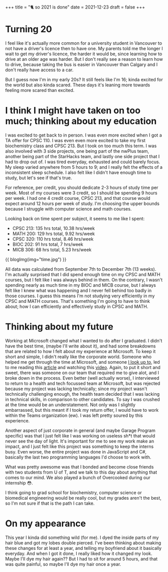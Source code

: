 +++
title = "🐈 so 2021 is done"
date = 2021-12-23
draft = false
+++

# Turning 20
I feel like it's actually more common for a university student in Vancouver to not have a driver's licence then to have one. My parents told me the longer I wait to get my driver's licence, the harder it would be, since learning how to drive at an older age was harder. But I don't really see a reason to learn how to drive, because taking the bus is easier in Vancouver than Calgary and I don't really have access to a car. 

But I guess now I'm in my early 20s? It still feels like I'm 16; kinda excited for the world but also kinda scared. These days it's leaning more towards feeling more scared than excited. 

# I think I might have taken on too much; thinking about my education
I was excited to get back to in person. I was even more excited when I got a TA offer for CPSC 110. I was even even more excited to take my first biochemistry class and CPSC 213. But I took on too much this term. I was also involved with 3 side projects, one being part of the nwPlus team, another being part of the StarHacks team, and lastly one side project that I had to drop out of. I was tired everyday, exhausted and could barely focus. My sleep varied anywhere from 5 hours to 9; and I really felt the effects of a inconsistent sleep schedule. I also felt like I didn't have enough time to study, but let's see if that's true. 

For reference, per credit, you should dedicate 2-3 hours of study time per week. Most of my courses were 3 credit, so I should be spending 9 hours per week. I had one 4 credit course, CPSC 213, and that course would expect around 12 hours per week of study. I'm choosing the upper bounds because I struggle with computer science and math courses.

Looking back on time spent per subject, it seems to me like I spent:
- CPSC 213: 135 hrs total, 10.38 hrs/week
- MATH 200: 129 hrs total, 9.92 hrs/week
- CPSC 320: 110 hrs total, 8.46 hrs/week
- BIOC 202: 91 hrs total, 7 hrs/week
- MICB 306: 68 hrs total, 5.23 hrs/week

{{ blogImg(img="time.jpg") }}

All data was calculated from September 7th to December 7th (13 weeks). I'm actually surprised that I did spend enough time on my CPSC and MATH courses, but I felt like I was always behind in them. On the contrary, I wasn't spending nearly as much time in my BIOC and MICB course, but I always felt like I knew what was happening and I never fell behind too badly in those courses. I guess this means I'm not studying very efficiently in my CPSC and MATH courses. That's something I'm going to have to think about; how I can efficiently and effectively study in CPSC and MATH.

# Thinking about my future
Working at Microsoft changed what I wanted to do after I graduated. I didn't have the best time, (maybe I'll write about it), and had some breakdowns that are related to how I felt about my experience at Microsoft. To keep it short and simple, I didn't really like the corporate world. Someone who helped me get through the time at Microsoft, and someone [I look up to](https://github.com/anneguo3), led to me reading this [article](https://noidea.dog/glue) and watching this [video](https://www.ted.com/talks/adam_grant_are_you_a_giver_or_a_taker). Again, to put it short and sweet, there was someone on our team that required me to give alot, and I broke down in the process. Even better (well actually worse), I interviewed to return to a health and tech focussed team at Microsoft, but was rejected because my project was lacking technically; since my project wasn't technically challenging enough, the health team decided that I was lacking in technical skills, in comparison to other candidates. To say I was crushed at the time would be an understatement. Not only was I slightly embarrassed, but this meant if I took my return offer, I would have to work within the Teams organization (ew). I was left pretty soured by this experience. 

Another aspect of just corporate in general (and maybe Garage Program specific) was that I just felt like I was working on useless sh\*t that would never see the day of light. It's important for me to see my work make an impact, and I just felt like this project was something to keep the interns busy. Even worse, the entire project was done in JavaScript and C#, basically the last two programming languages I'd choose to work with.

What was pretty awesome was that I bonded and become close friends with two students from U of T, and we talk to this day about anything that comes to our mind. We also played a bunch of Overcooked during our internship 😳.

I think going to grad school for biochemistry, computer science or biomedical engineering would be really cool, but my grades aren't the best, so I'm not sure if that is the path I can take.

# On my appearance
This year I kinda did something wild (for me). I dyed the inside parts of my hair blue and got my lobes double pierced. I've been thinking about making these changes for at least a year, and telling my boyfriend about it basically everyday. And when I got it done, I really liked how it changed my look. Maybe I'll dye my hair again?? But I had to sit for around 5 hours, and that was quite painful, so maybe I'll dye my hair once a year. 
